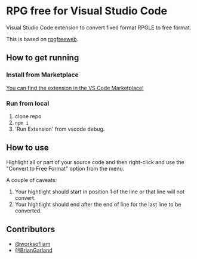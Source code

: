 # RPG free for Visual Studio Code
Visual Studio Code extension to convert fixed format RPGLE to free format.

This is based on [rpgfreeweb](https://github.com/worksofliam/rpgfreeweb).

## How to get running

### Install from Marketplace

[You can find the extension in the VS Code Marketplace!](https://marketplace.visualstudio.com/items?itemName=BrianJGarland.vscode-rpgfree)

### Run from local

1. clone repo
2. `npm i`
3. 'Run Extension' from vscode debug.

## How to use

Highlight all or part of your source code and then right-click and use the "Convert to Free Format" option from the menu.

A couple of caveats:
1. Your hightlight should start in position 1 of the line or that line will not convert.
2. Your hightlight should end after the end of line for the last line to be converted.

## Contributors

* [@worksofliam](https://github.com/worksofliam)
* [@BrianGarland](https://github.com/BrianGarland)
